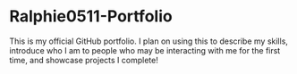 # Ralphie0511-Portfolio
This is my official GitHub portfolio. I plan on using this to describe my skills, introduce who I am to people who may be interacting with me for the first time, and showcase projects I complete!
